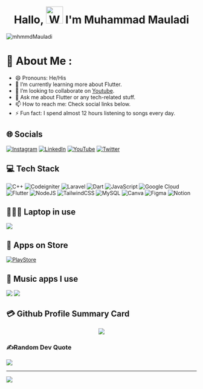 <h1 align="center"> Hallo, <img src="https://raw.githubusercontent.com/nixin72/nixin72/master/wave.gif" 
         alt="Waving hand animated gif"
         height="45"
         width="45" /> I'm Muhammad Mauladi</h1>

<p align="left"> <img src="https://komarev.com/ghpvc/?username=mhmmdMauladi&label=Views&color=blue&style=plastic&style=for-the-badge" alt="mhmmdMauladi" /> </p>

# 💫 About Me :
- 😄 Pronouns: He/His
- 🌱 I’m currently learning more about Flutter.
- 👯 I’m looking to collaborate on [Youtube](https://www.youtube.com/channel/UCu43Wnt5v4JiARHBdmIWgTw).
- 💬 Ask me about Flutter or any tech-related stuff.
- 📫 How to reach me: Check social links below.
- ⚡ Fun fact: I spend almost 12 hours listening to songs every day.

## 🌐 Socials
[![Instagram](https://img.shields.io/badge/Instagram-E4405F?style=for-the-badge&logo=instagram&logoColor=white)](https://www.instagram.com/d.adiii__/) [![LinkedIn](https://img.shields.io/badge/LinkedIn-0077B5?style=for-the-badge&logo=linkedin&logoColor=white)](https://linkedin.com/in/mhmmdMauladi) [![YouTube](https://img.shields.io/badge/YouTube-FF0000?style=for-the-badge&logo=youtube&logoColor=white)](https://www.youtube.com/channel/UCu43Wnt5v4JiARHBdmIWgTw) [![Twitter](https://img.shields.io/twitter/follow/mhmmdMauladi?logo=Twitter&style=for-the-badge)](https://twitter.com/mhmmdMauladi)

## 💻 Tech Stack
![C++](https://img.shields.io/badge/c++-%23239120.svg?style=for-the-badge&logo=c-sharp&logoColor=white) ![Codeigniter](https://img.shields.io/badge/codeigniter-%23F24E1E.svg?style=for-the-badge&logo=codeigniter&logoColor=white) ![Laravel](https://img.shields.io/badge/laravel-FF0000.svg?style=for-the-badge&logo=laravel&logoColor=white) ![Dart](https://img.shields.io/badge/dart-%230175C2.svg?style=for-the-badge&logo=dart&logoColor=white) ![JavaScript](https://img.shields.io/badge/javascript-%23323330.svg?style=for-the-badge&logo=javascript&logoColor=%23F7DF1E) ![Google Cloud](https://img.shields.io/badge/Google%20Cloud-%234285F4.svg?style=for-the-badge&logo=google-cloud&logoColor=white) ![Flutter](https://img.shields.io/badge/Flutter-%2302569B.svg?style=for-the-badge&logo=Flutter&logoColor=white) ![NodeJS](https://img.shields.io/badge/node.js-6DA55F?style=for-the-badge&logo=node.js&logoColor=white) ![TailwindCSS](https://img.shields.io/badge/tailwindcss-%2338B2AC.svg?style=for-the-badge&logo=tailwind-css&logoColor=white) ![MySQL](https://img.shields.io/badge/mysql-%2300f.svg?style=for-the-badge&logo=mysql&logoColor=white) ![Canva](https://img.shields.io/badge/Canva-%2300C4CC.svg?style=for-the-badge&logo=Canva&logoColor=white) ![Figma](https://img.shields.io/badge/figma-%23F24E1E.svg?style=for-the-badge&logo=figma&logoColor=white) ![Notion](https://img.shields.io/badge/Notion-%23000000.svg?style=for-the-badge&logo=notion&logoColor=white)

## 👨🏻‍💻 Laptop in use
<img src="https://img.shields.io/badge/Windows-333333?style=for-the-badge&logo=windows&logoColor=white"/>

## 🛒 Apps on Store
[![PlayStore](https://img.shields.io/badge/Google_Play-414141?style=for-the-badge&logo=google-play&logoColor=white)](https://play.google.com/store/apps/dev?id=7703305844118303242)

## 🎵 Music apps I use
<img src="https://img.shields.io/badge/Spotify-1ED760?&style=for-the-badge&logo=spotify&logoColor=white"/> <img src="https://img.shields.io/badge/YouTube_Music-FF0000?style=for-the-badge&logo=youtube-music&logoColor=white"/>

## 💳 Github Profile Summary Card
<p align="center">
  <img src="https://github-profile-summary-cards.vercel.app/api/cards/profile-details?username=mhmmdMauladi&theme=vue"/>
</p>

### ✍️Random Dev Quote
![](https://quotes-github-readme.vercel.app/api?type=horizontal&theme=vue)

---
[![](https://visitcount.itsvg.in/api?id=mhmmdMauladi&icon=0&color=1)](https://visitcount.itsvg.in)

